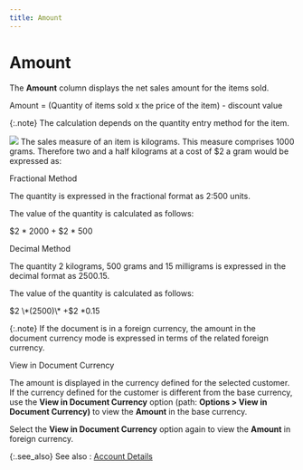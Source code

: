 ```yaml
---
title: Amount
---
```


# Amount


The **Amount** column displays the  net sales amount for the items sold.


Amount = (Quantity of items sold x the price of the item) - discount  value


{:.note}
The calculation depends on the quantity entry method  for the item.


![]({{site.sp_baseurl}}/img/example.gif) The  sales measure of an item is kilograms. This measure comprises 1000 grams.  Therefore two and a half kilograms at a cost of $2 a gram would be expressed  as:


Fractional Method


The quantity is expressed in the fractional  format as 2:500 units.


The value of the quantity is calculated  as follows:


$2 \* 2000 + $2 \* 500


Decimal Method


The quantity 2 kilograms, 500 grams and  15 milligrams is expressed in the decimal format as 2500.15.


The value of the quantity is calculated  as follows:


$2 \*(2500)\* +$2 \*0.15


{:.note}
If the document is in a foreign currency, the amount  in the document currency mode is expressed in terms of the related foreign  currency.


View in Document Currency


The amount is displayed in the currency defined for the selected customer.  If the currency defined for the customer is different from the base currency,  use the **View in Document Currency**  option (path: **Options &gt; View in Document 
 Currency)** to view the **Amount**  in the base currency.


Select the **View in Document Currency**  option again to view the **Amount**  in foreign currency.


{:.see_also}
See also
: [Account  Details]({{site.sp_baseurl}}/sales-docs/docs-profile/contents/item-info/acnt-dtls/account_details_item_details_grid_sales_process_content.html)
